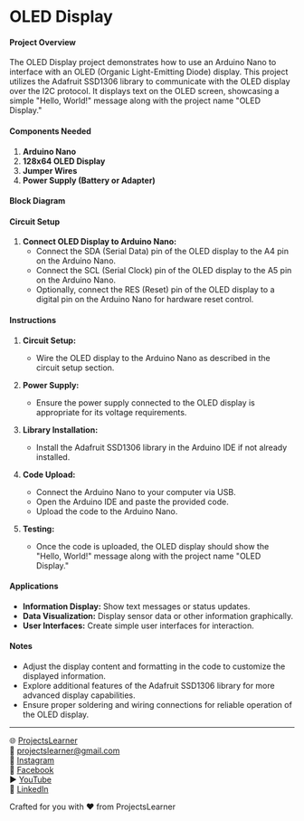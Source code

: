 # OLED Display

#### Project Overview

The OLED Display project demonstrates how to use an Arduino Nano to interface with an OLED (Organic Light-Emitting Diode) display. This project utilizes the Adafruit SSD1306 library to communicate with the OLED display over the I2C protocol. It displays text on the OLED screen, showcasing a simple "Hello, World!" message along with the project name "OLED Display."

#### Components Needed

1. **Arduino Nano**
2. **128x64 OLED Display**
3. **Jumper Wires**
4. **Power Supply (Battery or Adapter)**

#### Block Diagram


#### Circuit Setup

1. **Connect OLED Display to Arduino Nano:**
   - Connect the SDA (Serial Data) pin of the OLED display to the A4 pin on the Arduino Nano.
   - Connect the SCL (Serial Clock) pin of the OLED display to the A5 pin on the Arduino Nano.
   - Optionally, connect the RES (Reset) pin of the OLED display to a digital pin on the Arduino Nano for hardware reset control.

#### Instructions

1. **Circuit Setup:**
   - Wire the OLED display to the Arduino Nano as described in the circuit setup section.

2. **Power Supply:**
   - Ensure the power supply connected to the OLED display is appropriate for its voltage requirements.

3. **Library Installation:**
   - Install the Adafruit SSD1306 library in the Arduino IDE if not already installed.

4. **Code Upload:**
   - Connect the Arduino Nano to your computer via USB.
   - Open the Arduino IDE and paste the provided code.
   - Upload the code to the Arduino Nano.

5. **Testing:**
   - Once the code is uploaded, the OLED display should show the "Hello, World!" message along with the project name "OLED Display."

#### Applications

- **Information Display:** Show text messages or status updates.
- **Data Visualization:** Display sensor data or other information graphically.
- **User Interfaces:** Create simple user interfaces for interaction.

#### Notes

- Adjust the display content and formatting in the code to customize the displayed information.
- Explore additional features of the Adafruit SSD1306 library for more advanced display capabilities.
- Ensure proper soldering and wiring connections for reliable operation of the OLED display.

---

🌐 [ProjectsLearner](https://projectslearner.com/learn/arduino-nano-oled-display)  
📧 [projectslearner@gmail.com](mailto:projectslearner@gmail.com)  
📸 [Instagram](https://www.instagram.com/projectslearner/)  
📘 [Facebook](https://www.facebook.com/projectslearner)  
▶️ [YouTube](https://www.youtube.com/@ProjectsLearner)  
📘 [LinkedIn](https://www.linkedin.com/in/projectslearner)  

Crafted for you with ❤️ from ProjectsLearner